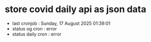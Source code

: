# store covid daily api as json data

- last cronjob : Sunday, 17 August 2025 01:39:01
- status og cron : error
- status daily cron : error
      
      
